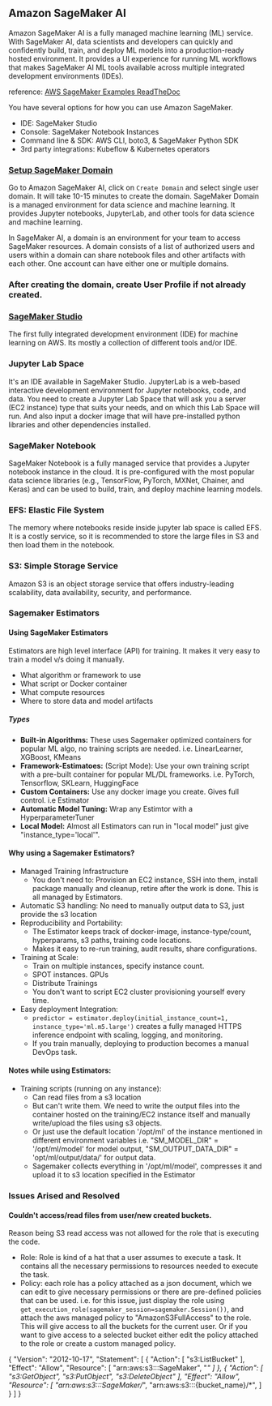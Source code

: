 
## Amazon SageMaker AI
Amazon SageMaker AI is a fully managed machine learning (ML) service. With SageMaker AI, data scientists and developers
can quickly and confidently build, train, and deploy ML models into a production-ready hosted environment. 
It provides a UI experience for running ML workflows that makes SageMaker AI ML tools available across multiple 
integrated development environments (IDEs).

reference: [AWS SageMaker Examples ReadTheDoc](https://sagemaker-examples.readthedocs.io/en/latest/intro.html)

You have several options for how you can use Amazon SageMaker.
 - IDE: SageMaker Studio
 - Console: SageMaker Notebook Instances
 - Command line & SDK: AWS CLI, boto3, & SageMaker Python SDK
 - 3rd party integrations: Kubeflow & Kubernetes operators

### [Setup SageMaker Domain](https://docs.aws.amazon.com/sagemaker/latest/dg/gs-studio-onboard.html)
Go to Amazon SageMaker AI, click on `Create Domain` and select single user domain. It will take 10-15 minutes to create the domain.
SageMaker Domain is a managed environment for data science and machine learning. It provides Jupyter notebooks, JupyterLab,
and other tools for data science and machine learning.

In SageMaker AI, a domain is an environment for your team to access SageMaker resources. A domain consists of a list of 
authorized users and users within a domain can share notebook files and other artifacts with each other. One account can
have either one or multiple domains.

### After creating the domain, create User Profile if not already created.

### [SageMaker Studio](http://sagemaker-examples.readthedocs.io/en/latest/aws_sagemaker_studio/index.html)
The first fully integrated development environment (IDE) for machine learning on AWS. Its mostly a collection of different
tools and/or IDE.

### Jupyter Lab Space
It's an IDE available in SageMaker Studio.
JupyterLab is a web-based interactive development environment for Jupyter notebooks, code, and data. You need to create
a Jupyter Lab Space that will ask you a server (EC2 instance) type that suits your needs, and on which this Lab Space 
will run. And also input a docker image that will have pre-installed python libraries and other dependencies installed.

### SageMaker Notebook
SageMaker Notebook is a fully managed service that provides a Jupyter notebook instance in the cloud. It is pre-configured
with the most popular data science libraries (e.g., TensorFlow, PyTorch, MXNet, Chainer, and Keras) and can be used to
build, train, and deploy machine learning models.

### EFS: Elastic File System
The memory where notebooks reside inside jupyter lab space is called EFS. It is a costly service, so it is recommended to
store the large files in S3 and then load them in the notebook.

### S3: Simple Storage Service
Amazon S3 is an object storage service that offers industry-leading scalability, data availability, security, and performance.

### Sagemaker Estimators
#### Using SageMaker Estimators
Estimators are high level interface (API) for training. It makes it very easy to train a model v/s doing it manually. 
 - What algorithm or framework to use
 - What script or Docker container
 - What compute resources
 - Where to store data and model artifacts

##### Types
 - **Built-in Algorithms:** These uses Sagemaker optimized containers for popular ML algo, no training scripts are needed. i.e. LinearLearner, XGBoost, KMeans
 - **Framework-Estimatoes:** (Script Mode): Use your own training script with a pre-built container for popular ML/DL frameworks. i.e. PyTorch, Tensorflow, SKLearn, HuggingFace
 - **Custom Containers:** Use any docker image you create. Gives full control. i.e Estimator
 - **Automatic Model Tuning:** Wrap any Estimtor with a HyperparameterTuner
 - **Local Model:** Almost all Estimators can run in "local model" just give "instance_type='local'". 

#### Why using a Sagemaker Estimators?
- Managed Training Infrastructure
    - You don't need to: Provision an EC2 instance, SSH into them, install package manually and cleanup, retire after the work is done. This is all managed by Estimators.
- Automatic S3 handling: No need to manually output data to S3, just provide the s3 location
- Reproducibility and Portability:
    - The Estimator keeps track of docker-image, instance-type/count, hyperparams, s3 paths, training code locations.
    - Makes it easy to re-run training, audit results, share configurations.
- Training at Scale:
    - Train on multiple instances, specify instance count.
    - SPOT instances. GPUs
    - Distribute Trainings
    - You don't want to script EC2 cluster provisioning yourself every time.
- Easy deployment Integration:
    - `predictor = estimator.deploy(initial_instance_count=1, instance_type='ml.m5.large')` creates a fully managed HTTPS inference endpoint with scaling, logging, and monitoring.
    - If you train manually, deploying to production becomes a manual DevOps task.

#### Notes while using Estimators:
- Training scripts (running on any instance):
   - Can read files from a s3 location
   - But can't write them. We need to write the output files into the container hosted on the training/EC2 instance itself and manually write/upload the files using s3 objects.
   - Or just use the default location '/opt/ml' of the instance mentioned in different environment variables i.e. "SM_MODEL_DIR" = '/opt/ml/model' for model output, "SM_OUTPUT_DATA_DIR" = 'opt/ml/output/data/' for output data.
   - Sagemaker collects everything in '/opt/ml/model', compresses it and upload it to s3 location specified in the Estimator
### Issues Arised and Resolved
#### Couldn't access/read files from user/new created buckets.
Reason being S3 read access was not allowed for the role that is executing the code.
- Role: Role is kind of a hat that a user assumes to execute a task. It contains all the necessary permissions to resources needed to execute the task.
- Policy: each role has a policy attached as a json document, which we can edit to give necessary permissions or there are pre-defined policies that can be used.
i.e. for this issue, just display the role using `get_execution_role(sagemaker_session=sagemaker.Session())`, and attach the aws managed policy to "AmazonS3FullAccess" to the role. This will give access to all the buckets for the current user. Or if you want to give
access to a selected bucket either edit the policy attached to the role or create a custom managed policy.


{
	"Version": "2012-10-17",
	"Statement": [
		{
			"Action": [
				"s3:ListBucket"
			],
			"Effect": "Allow",
			"Resource": [
				"arn:aws:s3:::SageMaker",
				"*"
			]
		},
		{
			"Action": [
				"s3:GetObject",
				"s3:PutObject",
				"s3:DeleteObject"
			],
			"Effect": "Allow",
			"Resource": [
				"arn:aws:s3:::SageMaker/*",
                "arn:aws:s3:::{bucket_name}/*",
			]
		}
	]
}



